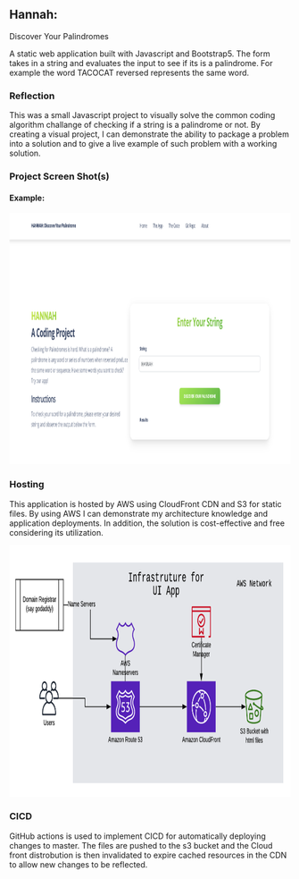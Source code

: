 ## Hannah:
Discover Your Palindromes

A static web application built with Javascript and Bootstrap5. The form takes in a string and evaluates the input to see if its is a palindrome. For example the word TACOCAT reversed represents the same word.

### Reflection
This was a small Javascript project to visually solve the common coding algorithm challange of checking if a string is a palindrome or not.
By creating a visual project, I can demonstrate the ability to package a problem into a solution and to give a live example of such problem with a working solution.

### Project Screen Shot(s)
#### Example:
<img src="./documentation/images/hannah-screenshot.png" width="800" height="450" />

### Hosting
This application is hosted by AWS using CloudFront CDN and S3 for static files. By using AWS I can demonstrate my architecture knowledge and application deployments. In addition, the solution is cost-effective and free considering its utilization.

<img src="./documentation/images/s3-archtiecture.png" width="800" height="450" />

### CICD
GitHub actions is used to implement CICD for automatically deploying changes to master. The files are pushed to the s3 bucket and the Cloud front distrobution is then invalidated to expire cached resources in the CDN to allow new changes to be reflected.